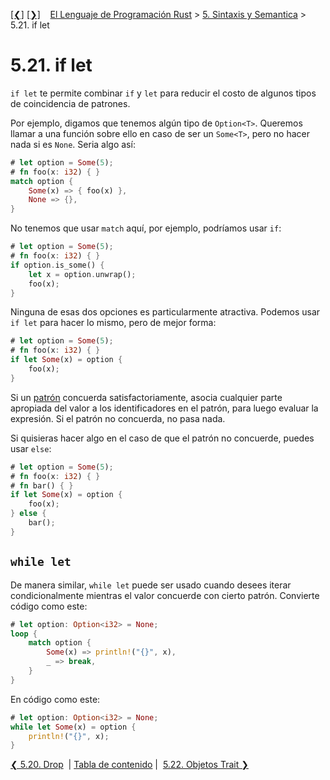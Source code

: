 [[❮]](ch05-20-drop.md)
[[❯]](ch05-22-trait-objects.md)
&nbsp;&nbsp;
[El Lenguaje de Programación Rust](_index.md) >
[5. Sintaxis y Semantica](ch05-00-syntax-and-semantics.md) > 5.21. if let

# 5.21. if let

`if let` te permite combinar `if` y `let` para reducir el costo de algunos tipos
de coincidencia de patrones.

Por ejemplo, digamos que tenemos algún tipo de `Option<T>`. Queremos llamar a
una función sobre ello en caso de ser un `Some<T>`, pero no hacer nada si es
`None`. Seria algo así:

```rust
# let option = Some(5);
# fn foo(x: i32) { }
match option {
    Some(x) => { foo(x) },
    None => {},
}
```

No tenemos que usar `match` aquí, por ejemplo, podríamos usar `if`:

```rust
# let option = Some(5);
# fn foo(x: i32) { }
if option.is_some() {
    let x = option.unwrap();
    foo(x);
}
```

Ninguna de esas dos opciones es particularmente atractiva. Podemos usar `if let`
para hacer lo mismo, pero de mejor forma:


```rust
# let option = Some(5);
# fn foo(x: i32) { }
if let Some(x) = option {
    foo(x);
}
```

Si un [patrón][patterns] concuerda satisfactoriamente, asocia cualquier parte
apropiada del valor a los identificadores en el patrón, para luego evaluar la
expresión. Si el patrón no concuerda, no pasa nada.

Si quisieras hacer algo en el caso de que el patrón no concuerde, puedes usar
`else`:

```rust
# let option = Some(5);
# fn foo(x: i32) { }
# fn bar() { }
if let Some(x) = option {
    foo(x);
} else {
    bar();
}
```

## `while let`

De manera similar, `while let` puede ser usado cuando desees iterar
condicionalmente mientras el valor concuerde con cierto patrón. Convierte código
como este:

```rust
# let option: Option<i32> = None;
loop {
    match option {
        Some(x) => println!("{}", x),
        _ => break,
    }
}
```

En código como este:

```rust
# let option: Option<i32> = None;
while let Some(x) = option {
    println!("{}", x);
}
```

[patterns]: patterns.html

[❮ 5.20. Drop](ch05-20-drop.md)
&nbsp;|&nbsp;[Tabla de contenido](_index.md)&nbsp;|&nbsp;
[5.22. Objetos Trait ❯](ch05-22-trait-objects.md)
